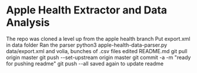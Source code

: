 # Apple Health Extractor and Data Analysis

The repo was cloned a level up from the apple health branch
Put export.xml in data folder
Ran the parser
	python3 apple-health-data-parser.py data/export.xml
and volia, bunches of .csv files
edited README.md
git pull origin master
git push --set-upstream origin master
git commit -a -m "ready for pushing readme"
git push --all
saved again to update readme
